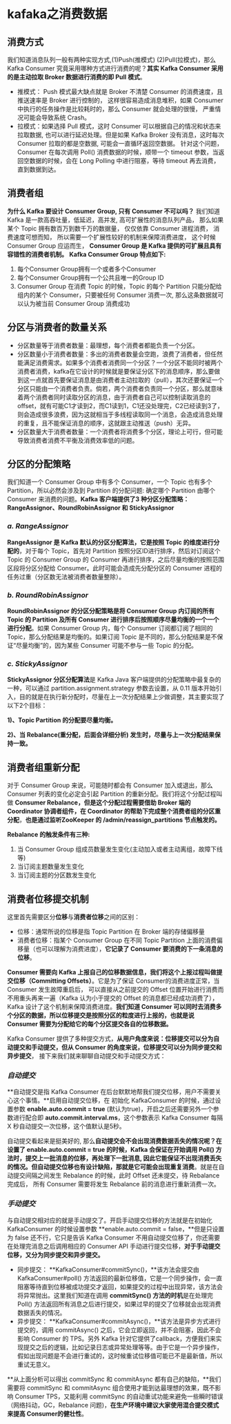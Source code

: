 # kafaka之消费数据

## 消费方式

 我们知道消息队列一般有两种实现方式,(1)Push(推模式) (2)Pull(拉模式)，那么 Kafka Consumer 究竟采用哪种方式进行消费的呢？**其实 Kafka Consumer 采用的是主动拉取 Broker 数据进行消费的即 Pull 模式**。

- 推模式： Push 模式最大缺点就是 Broker 不清楚 Consumer 的消费速度，且推送速率是 Broker 进行控制的， 这样很容易造成消息堆积，如果 Consumer 中执行的任务操作是比较耗时的，那么 Consumer 就会处理的很慢， 严重情况可能会导致系统 Crash。
- 拉模式：如果选择 Pull 模式，这时 Consumer 可以根据自己的情况和状态来拉取数据, 也可以进行延迟处理。但是如果 Kafka Broker 没有消息，这时每次 Consumer 拉取的都是空数据, 可能会一直循环返回空数据。 针对这个问题，Consumer 在每次调用 Poll() 消费数据的时候，顺带一个 timeout 参数，当返回空数据的时候，会在 Long Polling 中进行阻塞，等待 timeout 再去消费，直到数据到达。 

## 消费者组

**为什么 Kafka 要设计 Consumer Group, 只有 Consumer 不可以吗？** 我们知道 Kafka 是一款高吞吐量，低延迟，高并发, 高可扩展性的消息队列产品， 那么如果某个 Topic 拥有数百万到数千万的数据量， 仅仅依靠 Consumer 进程消费， 消费速度可想而知， 所以需要一个扩展性较好的机制来保障消费进度， 这个时候 Consumer Group 应运而生， **Consumer Group 是 Kafka 提供的可扩展且具有容错性的消费者机制。**  **Kafka Consumer Group 特点如下:**

1. 每个Consumer Group拥有一个或者多个Consumer
2. 每个Consumer Group拥有一个公共且唯一的Group ID
3. Consumer Group 在消费 Topic 的时候，Topic 的每个 Partition 只能分配给组内的某个 Consumer，只要被任何 Consumer 消费一次, 那么这条数据就可以认为被当前 Consumer Group 消费成功

## 分区与消费者的数量关系

- 分区数量等于消费者数量：最理想，每个消费者都能负责一个分区。
- 分区数量小于消费者数量：多出的消费者数量会空跑，浪费了消费者，但任然能满足消费需求。如果多个消费者消费同一个分区？一个分区不能同时被两个消费者消费，kafka在它设计的时候就是要保证分区下的消息顺序，那么要做到这一点就首先要保证消息是由消费者主动拉取的（pull），其次还要保证一个分区只能由一个消费者负责。倘若，两个消费者负责同一个分区，那么就意味着两个消费者同时读取分区的消息，由于消费者自己可以控制读取消息的offset，就有可能C1才读到2，而C1读到1，C1还没处理完，C2已经读到3了，则会造成很多浪费，因为这就相当于多线程读取同一个消息，会造成消息处理的重复，且不能保证消息的顺序，这就跟主动推送（push）无异。
- 分区数量大于消费者数量：一个消费者将消费多个分区，理论上可行，但可能导致消费者消费不平衡及消费效率低的问题。

## 分区的分配策略

我们知道一个 Consumer Group 中有多个 Consumer，一个 Topic 也有多个 Partition，所以必然会涉及到 Partition 的分配问题: 确定哪个 Partition 由哪个 Consumer 来消费的问题。**Kafka 客户端提供了3 种分区分配策略：RangeAssignor、RoundRobinAssignor 和 StickyAssignor**

### *a. RangeAssignor*

**RangeAssignor 是 Kafka 默认的分区分配算法，它是按照 Topic 的维度进行分配的**，对于每个 Topic，首先对 Partition 按照分区ID进行排序，然后对订阅这个 Topic 的 Consumer Group 的 Consumer 再进行排序，之后尽量均衡的按照范围区段将分区分配给 Consumer。此时可能会造成先分配分区的 Consumer 进程的任务过重（分区数无法被消费者数量整除）。

### *b. **RoundRobinAssignor***

 **RoundRobinAssignor 的分区分配策略是将 Consumer Group 内订阅的所有 Topic 的 Partition 及所有 Consumer 进行排序后按照顺序尽量均衡的一个一个进行分配**。如果 Consumer Group 内，每个 Consumer 订阅都订阅了相同的Topic，那么分配结果是均衡的。如果订阅 Topic 是不同的，那么分配结果是不保证“尽量均衡”的，因为某些 Consumer 可能不参与一些 Topic 的分配。

### *c. **StickyAssignor***

**StickyAssignor 分区分配算法**是 Kafka Java 客户端提供的分配策略中最复杂的一种，可以通过 partition.assignment.strategy 参数去设置，从 0.11 版本开始引入，目的就是在执行新分配时，尽量在上一次分配结果上少做调整，其主要实现了以下2个目标：

  **1)、Topic Partition 的分配要尽量均衡。**

  **2)、当 Rebalance(重分配，后面会详细分析) 发生时，尽量与上一次分配结果保持一致。**

## 消费者组重新分配

对于 Consumer Group 来说，可能随时都会有 Consumer 加入或退出，那么 Consumer 列表的变化必定会引起 Partition 的重新分配。我们将这个分配过程叫做 **Consumer Rebalance，但是这个分配过程需要借助 Broker 端的 Coordinator 协调者组件，在 Coordinator 的帮助下完成整个消费者组的分区重分配**，**也是通过监听ZooKeeper 的 /admin/reassign_partitions 节点触发的。**

**Rebalance 的触发条件有三种:**

1. 当 Consumer Group 组成员数量发生变化(主动加入或者主动离组，故障下线等)
2. 当订阅主题数量发生变化
3. 当订阅主题的分区数发生变化

## 消费者位移提交机制

这里首先需要区分**位移**与**消费者位移**之间的区别：

- 位移：通常所说的位移是指 Topic Partition 在 Broker 端的存储偏移量
- 消费者位移：指某个 Consumer Group 在不同 Topic Partition 上面的消费偏移量（也可以理解为消费进度），**它记录了 Consumer 要消费的下一条消息的位移**。

 **Consumer 需要向 Kafka 上报自己的位移数据信息，我们将这个上报过程叫做提交位移（Committing Offsets）**。它是为了保证 Consumer的消费进度正常，当 Consumer 发生故障重启后， 可以直接从之前提交的 Offset 位置开始进行消费而不用重头再来一遍（Kafka 认为小于提交的 Offset 的消息都已经成功消费了），Kafka 设计了这个机制来保障消费进度。**我们知道 Consumer 可以同时去消费多个分区的数据，所以位移提交是按照分区的粒度进行上报的，也就是说** **Consumer 需要为分配给它的每个分区提交各自的位移数据。**

Kafka Consumer 提供了多种提交方式，**从用户角度来说：位移提交可以分为自动提交和手动提交，但从 Consumer 的角度来说，位移提交可以分为同步提交和异步提交**， 接下来我们就来聊聊自动提交和手动提交方式：

### *自动提交*

 **自动提交是指 Kafka Consumer 在后台默默地帮我们提交位移，用户不需要关心这个事情。**启用自动提交位移，在 初始化 KafkaConsumer 的时候，通过设置参数 **enable.auto.commit = true** (默认为true)，开启之后还需要另外一个参数进行配合即 **auto.commit.interval.ms**，这个参数表示 Kafka Consumer 每隔 X 秒自动提交一次位移，这个值默认是5秒。

自动提交看起来是挺美好的, 那么**自动提交会不会出现消费数据丢失的情况呢？**在设置了 **enable.auto.commit = true** 的时候，Kafka 会保证在开始调用 Poll() 方法时，提交上一批消息的位移，再处理下一批消息, 因此它能保证不出现消费丢失的情况。但**自动提交位移也有设计缺陷，那就是它可能会出现重复消费**。就是在自动提交间隔之间发生 Rebalance 的时候，此时 Offset 还未提交，待 Rebalance 完成后， 所有 Consumer 需要将发生 Rebalance 前的消息进行重新消费一次。

### *手动提交*

与自动提交相对应的就是手动提交了。开启手动提交位移的方法就是在初始化KafkaConsumer 的时候设置参数 **enable.auto.commit = false，**但是只设置为 false 还不行，它只是告诉 Kafka Consumer 不用自动提交位移了，你还需要在处理完消息之后调用相应的 Consumer API 手动进行提交位移，**对于手动提交位移，又分为同步提交和异步提交。**

- 同步提交： **KafkaConsumer#commitSync()，**该方法会提交由 KafkaConsumer#poll() 方法返回的最新位移值，它是一个同步操作，会一直阻塞等待直到位移被成功提交才返回，如果提交的过程中出现异常，该方法会将异常抛出。这里我们知道在调用 **commitSync() 方法的时机**是在处理完 Poll() 方法返回所有消息之后进行提交，如果过早的提交了位移就会出现消费数据丢失的情况。
- 异步提交： **KafkaConsumer#commitAsync()，**该方法是异步方式进行提交的，调用 commitAsync() 之后，它会立即返回，并不会阻塞，因此不会影响 Consumer 的 TPS。另外 Kafka 针对它提供了callback，方便我们来实现提交之后的逻辑，比如记录日志或异常处理等等。由于它是一个异步操作， 假如出现问题是不会进行重试的，这时候重试位移值可能已不是最新值，所以重试无意义。

**从上面分析可以得出 commitSync 和 commitAsync 都有自己的缺陷，**我们需要将 commitSync 和 commitAsync 组合使用才能到达最理想的效果，既不影响 Consumer TPS，又能利用 commitSync 的自动重试功能来避免一些瞬时错误（网络抖动，GC，Rebalance 问题)，**在生产环境中建议大家使用混合提交模式来提高 Consumer的健壮性**。
